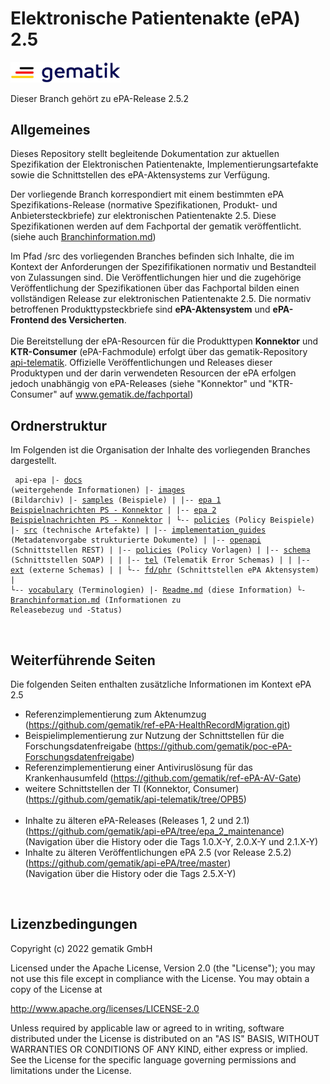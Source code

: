 # Elektronische Patientenakte (ePA) 2.5

<img src="images/gematik_logo.jpg" alt="gematik_logo" width="35%"/>



Dieser Branch gehört zu ePA-Release 2.5.2

## Allgemeines

Dieses Repository stellt begleitende Dokumentation zur aktuellen Spezifikation der Elektronischen Patientenakte, Implementierungsartefakte sowie die Schnittstellen des ePA-Aktensystems zur Verfügung.

Der vorliegende Branch korrespondiert mit einem bestimmten ePA Spezifikations-Release (normative Spezifikationen, Produkt- und Anbietersteckbriefe) zur elektronischen Patientenakte 2.5. Diese Spezifikationen werden auf dem Fachportal der gematik veröffentlicht. (siehe auch [Branchinformation.md](Branchinformation.md)) 

Im Pfad /src des vorliegenden Branches befinden sich Inhalte, die im Kontext der Anforderungen der Spezififikationen normativ und Bestandteil von Zulassungen sind. Die Veröffentlichungen hier und die zugehörige Veröffentlichung der Spezifikationen über das Fachportal bilden einen vollständigen Release zur elektronischen Patientenakte 2.5. 
Die normativ betroffenen Produkttypsteckbriefe sind **ePA-Aktensystem** und **ePA-Frontend des Versicherten**.</br></br>
Die Bereitstellung der ePA-Resourcen für die Produkttypen **Konnektor** und **KTR-Consumer** (ePA-Fachmodule) erfolgt über das gematik-Repository [api-telematik](https://github.com/gematik/api-telematik/tree/OPB5). Offizielle Veröffentlichungen und Releases dieser Produktypen und der darin verwendeten Resourcen der ePA erfolgen jedoch unabhängig von ePA-Releases (siehe "Konnektor" und "KTR-Consumer" auf www.gematik.de/fachportal)

## Ordnerstruktur

Im Folgenden ist die Organisation der Inhalte des vorliegenden Branches dargestellt.
<code><pre>
api-epa
|- [docs](docs) (weitergehende Informationen)
|- [images](images) (Bildarchiv)
|- [samples](samples) (Beispiele)
|     |-- [epa 1 Beispielnachrichten PS - Konnektor](samples/epa%201%20Beispielnachrichten%20PS%20-%20Konnektor)
|     |-- [epa 2 Beispielnachrichten PS - Konnektor](samples/epa%202%20Beispielnachrichten%20PS%20-%20Konnektor)
|     └-- [policies](samples/policies) (Policy Beispiele)
|- [src](src) (technische Artefakte)
|     |-- [implementation_guides](src/implementation_guides) (Metadatenvorgabe strukturierte Dokumente)
|     |-- [openapi](src/openapi) (Schnittstellen REST)
|     |-- [policies](src/policies) (Policy Vorlagen)
|     |-- [schema](src/schema) (Schnittstellen SOAP)
|     |     |-- [tel](src/schema/tel) (Telematik Error Schemas)
|     |     |-- [ext](src/schema/ext) (externe Schemas)
|     |     └-- [fd/phr](src/schema/fd/phr) (Schnittstellen ePA Aktensystem)
|     └-- [vocabulary](src/vocabulary) (Terminologien)
|- [Readme.md](Readme.md) (diese Information)
└- [Branchinformation.md](Branchinformation.md) (Informationen zu Releasebezug und -Status)
</pre>
</code>

## Weiterführende Seiten
Die folgenden Seiten enthalten zusätzliche Informationen im Kontext ePA 2.5

+ Referenzimplementierung zum Aktenumzug (<https://github.com/gematik/ref-ePA-HealthRecordMigration.git>)</br>
+ Beispielimplementierung zur Nutzung der Schnittstellen für die Forschungsdatenfreigabe (https://github.com/gematik/poc-ePA-Forschungsdatenfreigabe)</br>
+ Referenzimplementierung einer Antiviruslösung für das Krankenhausumfeld (https://github.com/gematik/ref-ePA-AV-Gate)</br>
+ weitere Schnittstellen der TI (Konnektor, Consumer) (https://github.com/gematik/api-telematik/tree/OPB5)</br></br>
+ Inhalte zu älteren ePA-Releases (Releases 1, 2 und 2.1) (https://github.com/gematik/api-ePA/tree/epa_2_maintenance)</br>(Navigation über die History oder die Tags 1.0.X-Y, 2.0.X-Y und 2.1.X-Y)
+ Inhalte zu älteren Veröffentlichungen ePA 2.5 (vor Release 2.5.2) (https://github.com/gematik/api-ePA/tree/master)</br>(Navigation über die History oder die Tags 2.5.X-Y)

</br>


## Lizenzbedingungen

Copyright (c) 2022 gematik GmbH

Licensed under the Apache License, Version 2.0 (the "License");
you may not use this file except in compliance with the License.
You may obtain a copy of the License at

http://www.apache.org/licenses/LICENSE-2.0

Unless required by applicable law or agreed to in writing, software
distributed under the License is distributed on an "AS IS" BASIS,
WITHOUT WARRANTIES OR CONDITIONS OF ANY KIND, either express or implied.
See the License for the specific language governing permissions and
limitations under the License. 
